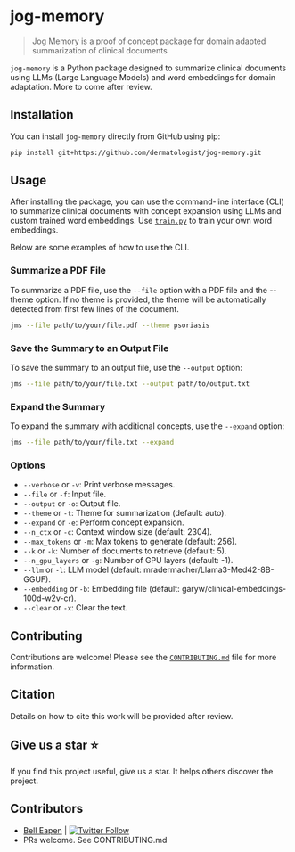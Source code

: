 <!-- These are examples of badges you might want to add to your README:
     please update the URLs accordingly

[![Built Status](https://api.cirrus-ci.com/github/<USER>/jog-memory.svg?branch=main)](https://cirrus-ci.com/github/<USER>/jog-memory)
[![ReadTheDocs](https://readthedocs.org/projects/jog-memory/badge/?version=latest)](https://jog-memory.readthedocs.io/en/stable/)
[![Coveralls](https://img.shields.io/coveralls/github/<USER>/jog-memory/main.svg)](https://coveralls.io/r/<USER>/jog-memory)
[![PyPI-Server](https://img.shields.io/pypi/v/jog-memory.svg)](https://pypi.org/project/jog-memory/)
[![Conda-Forge](https://img.shields.io/conda/vn/conda-forge/jog-memory.svg)](https://anaconda.org/conda-forge/jog-memory)
[![Monthly Downloads](https://pepy.tech/badge/jog-memory/month)](https://pepy.tech/project/jog-memory)
[![Twitter](https://img.shields.io/twitter/url/http/shields.io.svg?style=social&label=Twitter)](https://twitter.com/jog-memory)
-->

# jog-memory

> Jog Memory is a proof of concept package for domain adapted summarization of clinical documents

`jog-memory` is a Python package designed to summarize clinical documents using LLMs (Large Language Models) and word embeddings for domain adaptation. More to come after review.

## Installation

You can install `jog-memory` directly from GitHub using pip:

```sh
pip install git+https://github.com/dermatologist/jog-memory.git
```

## Usage

After installing the package, you can use the command-line interface (CLI) to summarize clinical documents with concept expansion using LLMs and
custom trained word embeddings. Use [`train.py`](train.py) to train your own word embeddings.

Below are some examples of how to use the CLI.


### Summarize a PDF File

To summarize a PDF file, use the `--file` option with a PDF file and the --theme option. If no theme is provided, the theme will be automatically detected from first few lines of the document.

```sh
jms --file path/to/your/file.pdf --theme psoriasis
```

### Save the Summary to an Output File

To save the summary to an output file, use the `--output` option:

```sh
jms --file path/to/your/file.txt --output path/to/output.txt
```

### Expand the Summary

To expand the summary with additional concepts, use the `--expand` option:

```sh
jms --file path/to/your/file.txt --expand
```

###  Options

- `--verbose` or `-v`: Print verbose messages.
- `--file` or `-f`: Input file.
- `--output` or `-o`: Output file.
- `--theme` or `-t`: Theme for summarization (default: auto).
- `--expand` or `-e`: Perform concept expansion.
- `--n_ctx` or `-c`: Context window size (default: 2304).
- `--max_tokens` or `-m`: Max tokens to generate (default: 256).
- `--k` or `-k`: Number of documents to retrieve (default: 5).
- `--n_gpu_layers` or `-g`: Number of GPU layers (default: -1).
- `--llm` or `-l`: LLM model (default: mradermacher/Llama3-Med42-8B-GGUF).
- `--embedding` or `-b`: Embedding file (default: garyw/clinical-embeddings-100d-w2v-cr).
- `--clear` or `-x`: Clear the text.

## Contributing

Contributions are welcome! Please see the [`CONTRIBUTING.md`](CONTRIBUTING.md ) file for more information.

## Citation

Details on how to cite this work will be provided after review.

## Give us a star ⭐️
If you find this project useful, give us a star. It helps others discover the project.

## Contributors

* [Bell Eapen](https://nuchange.ca) | [![Twitter Follow](https://img.shields.io/twitter/follow/beapen?style=social)](https://twitter.com/beapen)
* PRs welcome. See CONTRIBUTING.md

